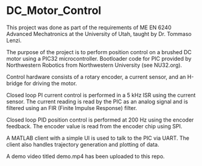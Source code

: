 # DC_Motor_Control

This project was done as part of the requirements of ME EN 6240 Advanced Mechatronics at the University of Utah, taught by Dr. Tommaso Lenzi.

The purpose of the project is to perform position control on a brushed DC motor using a PIC32 microcontroller. Bootloader code for PIC provided by Northwestern Robotics from Northwestern University (see NU32.org). 

Control hardware consists of a rotary encoder, a current sensor, and an H-bridge for driving the motor.

Closed loop PI current control is performed in a 5 kHz ISR using the current sensor. The current reading is read by the PIC as an analog signal and is filtered using an FIR (Finite Impulse Response) filter.

Closed loop PID position control is performed at 200 Hz using the encoder feedback. The encoder value is read from the encoder chip using SPI. 

A MATLAB client with a simple UI is used to talk to the PIC via UART. The client also handles trajectory generation and plotting of data.

A demo video titled demo.mp4 has been uploaded to this repo.
